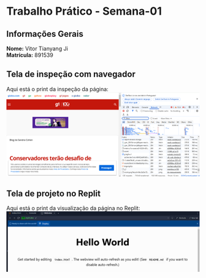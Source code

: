 # Trabalho Prático - Semana-01

## Informações Gerais
**Nome:** Vitor Tianyang Ji  
**Matrícula:** 891539  

## Tela de inspeção com navegador
Aqui está o print da inspeção da página:  
![Print da inspeção de rede](imagens/imagem1.png)

## Tela de projeto no Replit
Aqui está o print da visualização da página no Replit:  
![Print do projeto no Replit](imagens/imagem2.png)

